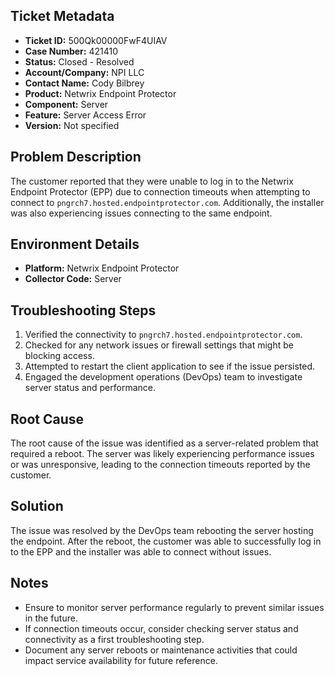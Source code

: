 ## Ticket Metadata
- **Ticket ID:** 500Qk00000FwF4UIAV
- **Case Number:** 421410
- **Status:** Closed - Resolved
- **Account/Company:** NPI LLC
- **Contact Name:** Cody Bilbrey
- **Product:** Netwrix Endpoint Protector
- **Component:** Server
- **Feature:** Server Access Error
- **Version:** Not specified

## Problem Description
The customer reported that they were unable to log in to the Netwrix Endpoint Protector (EPP) due to connection timeouts when attempting to connect to `pngrch7.hosted.endpointprotector.com`. Additionally, the installer was also experiencing issues connecting to the same endpoint.

## Environment Details
- **Platform:** Netwrix Endpoint Protector
- **Collector Code:** Server

## Troubleshooting Steps
1. Verified the connectivity to `pngrch7.hosted.endpointprotector.com`.
2. Checked for any network issues or firewall settings that might be blocking access.
3. Attempted to restart the client application to see if the issue persisted.
4. Engaged the development operations (DevOps) team to investigate server status and performance.

## Root Cause
The root cause of the issue was identified as a server-related problem that required a reboot. The server was likely experiencing performance issues or was unresponsive, leading to the connection timeouts reported by the customer.

## Solution
The issue was resolved by the DevOps team rebooting the server hosting the endpoint. After the reboot, the customer was able to successfully log in to the EPP and the installer was able to connect without issues.

## Notes
- Ensure to monitor server performance regularly to prevent similar issues in the future.
- If connection timeouts occur, consider checking server status and connectivity as a first troubleshooting step.
- Document any server reboots or maintenance activities that could impact service availability for future reference.